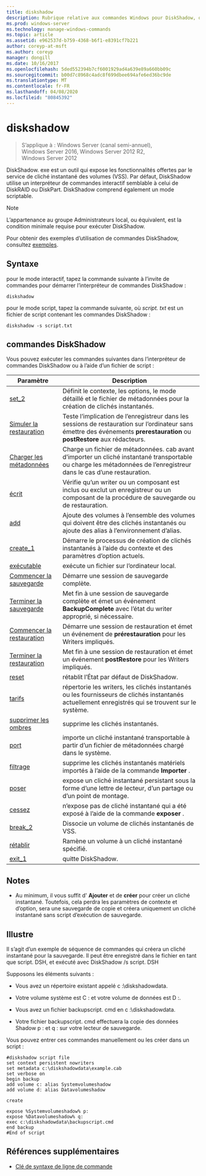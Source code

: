 ```yaml
---
title: diskshadow
description: Rubrique relative aux commandes Windows pour DiskShadow, qui est un outil qui expose les fonctionnalités offertes par le service VSS (Volume Shadow Copy Service).
ms.prod: windows-server
ms.technology: manage-windows-commands
ms.topic: article
ms.assetid: e962537d-b759-4368-b6f1-e8391cf7b221
author: coreyp-at-msft
ms.author: coreyp
manager: dongill
ms.date: 10/16/2017
ms.openlocfilehash: 5ded552394b7cf6001929ad4a639e89a660bb09c
ms.sourcegitcommit: b00d7c8968c4adc8f699dbee694afe6ed36bc9de
ms.translationtype: MT
ms.contentlocale: fr-FR
ms.lasthandoff: 04/08/2020
ms.locfileid: "80845392"
---
```

# <a name="diskshadow"></a>diskshadow

>S’applique à : Windows Server (canal semi-annuel), Windows Server 2016, Windows Server 2012 R2, Windows Server 2012

DiskShadow. exe est un outil qui expose les fonctionnalités offertes par le service de cliché instantané des volumes (VSS). Par défaut, DiskShadow utilise un interpréteur de commandes interactif semblable à celui de DiskRAID ou DiskPart. DiskShadow comprend également un mode scriptable.  
  
> [!NOTE]  
> L’appartenance au groupe Administrateurs local, ou équivalent, est la condition minimale requise pour exécuter DiskShadow.  
  
Pour obtenir des exemples d’utilisation de commandes DiskShadow, consultez [exemples](#BKMK_examples).  
  
## <a name="syntax"></a>Syntaxe  
pour le mode interactif, tapez la commande suivante à l’invite de commandes pour démarrer l’interpréteur de commandes DiskShadow :  
  
```  
diskshadow  
```  
  
pour le mode script, tapez la commande suivante, où *script. txt* est un fichier de script contenant les commandes DiskShadow :  
  
```  
diskshadow -s script.txt  
```  
  
## <a name="diskshadow-commands"></a>commandes DiskShadow  
Vous pouvez exécuter les commandes suivantes dans l’interpréteur de commandes DiskShadow ou à l’aide d’un fichier de script :  
  
|Paramètre|Description|  
|-------|--------|  
|[set_2](set_2.md)|Définit le contexte, les options, le mode détaillé et le fichier de métadonnées pour la création de clichés instantanés.|  
|[Simuler la restauration](simulate-restore.md)|Teste l’implication de l’enregistreur dans les sessions de restauration sur l’ordinateur sans émettre des événements **prerestauration** ou **postRestore** aux rédacteurs.|  
|[Charger les métadonnées](load-metadata.md)|Charge un fichier de métadonnées. cab avant d’importer un cliché instantané transportable ou charge les métadonnées de l’enregistreur dans le cas d’une restauration.|  
|[écrit](writer.md)|Vérifie qu’un writer ou un composant est inclus ou exclut un enregistreur ou un composant de la procédure de sauvegarde ou de restauration.|  
|[add](add.md)|Ajoute des volumes à l’ensemble des volumes qui doivent être des clichés instantanés ou ajoute des alias à l’environnement d’alias.|  
|[create_1](create_1.md)|Démarre le processus de création de clichés instantanés à l’aide du contexte et des paramètres d’option actuels.|  
|[exécutable](exec.md)|exécute un fichier sur l’ordinateur local.|  
|[Commencer la sauvegarde](begin-backup.md)|Démarre une session de sauvegarde complète.|  
|[Terminer la sauvegarde](end-backup.md)|Met fin à une session de sauvegarde complète et émet un événement **BackupComplete** avec l’état du writer approprié, si nécessaire.|  
|[Commencer la restauration](begin-restore.md)|Démarre une session de restauration et émet un événement de **prérestauration** pour les Writers impliqués.|  
|[Terminer la restauration](end-restore.md)|Met fin à une session de restauration et émet un événement **postRestore** pour les Writers impliqués.|  
|[reset](reset.md)|rétablit l’État par défaut de DiskShadow.|  
|[tarifs](list.md)|répertorie les writers, les clichés instantanés ou les fournisseurs de clichés instantanés actuellement enregistrés qui se trouvent sur le système.|  
|[supprimer les ombres](delete-shadows.md)|supprime les clichés instantanés.|  
|[port](import.md)|importe un cliché instantané transportable à partir d’un fichier de métadonnées chargé dans le système.|  
|[filtrage](mask.md)|supprime les clichés instantanés matériels importés à l’aide de la commande **Importer** .|  
|[poser](expose.md)|expose un cliché instantané persistant sous la forme d’une lettre de lecteur, d’un partage ou d’un point de montage.|  
|[cessez](unexpose.md)|n’expose pas de cliché instantané qui a été exposé à l’aide de la commande **exposer** .|  
|[break_2](break_2.md)|Dissocie un volume de clichés instantanés de VSS.|  
|[rétablir](revert.md)|Ramène un volume à un cliché instantané spécifié.|  
|[exit_1](exit_1.md)|quitte DiskShadow.|  
  
## <a name="remarks"></a>Notes  
  
-   Au minimum, il vous suffit d' **Ajouter** et de **créer** pour créer un cliché instantané. Toutefois, cela perdra les paramètres de contexte et d’option, sera une sauvegarde de copie et créera uniquement un cliché instantané sans script d’exécution de sauvegarde.  
  
## <a name="examples"></a><a name=BKMK_examples></a>Illustre  
Il s’agit d’un exemple de séquence de commandes qui créera un cliché instantané pour la sauvegarde. Il peut être enregistré dans le fichier en tant que script. DSH, et exécuté avec DiskShadow \/s script. DSH  
  
Supposons les éléments suivants :  
  
-   Vous avez un répertoire existant appelé c :\\diskshadowdata.  
  
-   Votre volume système est C : et votre volume de données est D :.  
  
-   Vous avez un fichier backupscript. cmd en c :\\diskshadowdata.  
  
-   Votre fichier backupscript. cmd effectuera la copie des données Shadow p : et q : sur votre lecteur de sauvegarde.  
  
Vous pouvez entrer ces commandes manuellement ou les créer dans un script :  
  
```  
#diskshadow script file  
set context persistent nowriters  
set metadata c:\diskshadowdata\example.cab  
set verbose on  
begin backup  
add volume c: alias Systemvolumeshadow  
add volume d: alias Datavolumeshadow  
  
create  
  
expose %Systemvolumeshadow% p:  
expose %Datavolumeshadow% q:  
exec c:\diskshadowdata\backupscript.cmd  
end backup  
#End of script  
```  
  
## <a name="additional-references"></a>Références supplémentaires  
- [Clé de syntaxe de ligne de commande](command-line-syntax-key.md)  
  

